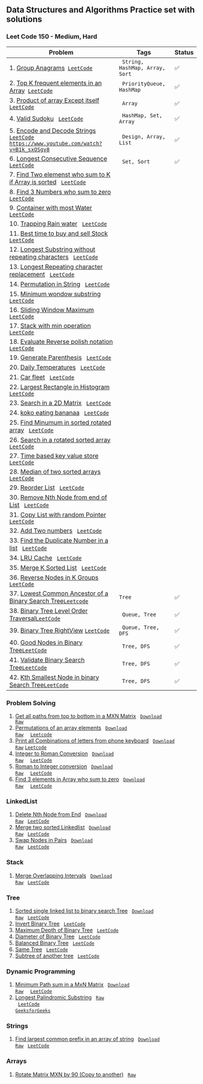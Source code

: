 ## Data Structures and Algorithms Practice set with solutions 

### Leet Code 150 - Medium, Hard
| Problem                                                                                                                                                                                                                                                                                                           | Tags                                        | Status             |
|-------------------------------------------------------------------------------------------------------------------------------------------------------------------------------------------------------------------------------------------------------------------------------------------------------------------|---------------------------------------------|--------------------|
| 1. [Group Anagrams](https://github.com/ravi-singh-8/algorithms-data-structures/blob/main/src/main/java/org/example/leetcode150/GroupAnagrams.java)<code> [LeetCode](https://leetcode.com/problems/group-anagrams/) </code>                                                                                        | <code> String, HashMap, Array, Sort </code> | :white_check_mark: |  
| 2. [Top K frequent elements in an Array](https://github.com/ravi-singh-8/algorithms-data-structures/blob/main/src/main/java/org/example/leetcode150/TopKFrequent.java)<code> [LeetCode](https://leetcode.com/problems/top-k-frequent-elements/) </code>                                                           | <code> PriorityQueue, HashMap </code>       | :white_check_mark: |
| 3. [Product of array Except itself](https://github.com/ravi-singh-8/algorithms-data-structures/blob/main/src/main/java/org/example/leetcode150/ProductExceptItself.java)<code> [LeetCode](https://leetcode.com/problems/product-of-array-except-self/) </code>                                                    | <code> Array </code>                        | :white_check_mark: |
| 4. [Valid Sudoku](https://github.com/ravi-singh-8/algorithms-data-structures/blob/main/src/main/java/org/example/leetcode150/ValidSudoku.java) <code> [LeetCode](https://leetcode.com/problems/valid-sudoku/) </code>                                                                                             | <code> HashMap, Set, Array </code>          | :white_check_mark: |
| 5. [Encode and Decode Strings](https://github.com/ravi-singh-8/algorithms-data-structures/blob/main/src/main/java/org/example/leetcode150/EncodeDecodeStrings.java)  <code> [LeetCode](https://leetcode.com/problems/encode-and-decode-strings/) https://www.youtube.com/watch?v=B1k_sxOSgv8</code>               | <code> Design, Array, List </code>          | :white_check_mark: |
| 6. [Longest Consecutive Sequence](https://github.com/ravi-singh-8/algorithms-data-structures/blob/main/src/main/java/org/example/leetcode150/LongestConsecutiveSequence.java) <code> [LeetCode](https://leetcode.com/problems/longest-consecutive-sequence/)</code>                                               | <code> Set, Sort </code>                    | :white_check_mark: |
| 7. [Find Two elemenst who sum to K if Array is sorted]() <code> [LeetCode](https://leetcode.com/problems/two-sum-ii-input-array-is-sorted/)</code>                                                                                                                                                                |                                             |                    |
| 8. [Find 3 Numbers who sum to zero]() <code> [LeetCode](https://leetcode.com/problems/3sum/) </code>                                                                                                                                                                                                              |                                             |                    |
| 9. [Container with most Water]() <code> [LeetCode](https://leetcode.com/problems/container-with-most-water/) </code>                                                                                                                                                                                              |                                             |                    |
| 10. [Trapping Rain water]() <code> [LeetCode](https://leetcode.com/problems/trapping-rain-water/) </code>                                                                                                                                                                                                         |                                             |                    |
| 11. [Best time to buy and sell Stock]() <code> [LeetCode](https://leetcode.com/problems/best-time-to-buy-and-sell-stock/) </code>                                                                                                                                                                                 |                                             |                    |
| 12. [Longest Substring without repeating characters]() <code> [LeetCode](https://leetcode.com/problems/longest-substring-without-repeating-characters/) </code>                                                                                                                                                   |                                             |                    |
| 13. [Longest Repeating character replacement]() <code> [LeetCode](https://leetcode.com/problems/longest-repeating-character-replacement/) </code>                                                                                                                                                                 |                                             |                    |
| 14. [Permutation in String]() <code> [LeetCode](https://leetcode.com/problems/permutation-in-string/) </code>                                                                                                                                                                                                     |                                             |                    |
| 15. [Minimum wondow substring]() <code> [LeetCode](https://leetcode.com/problems/minimum-window-substring/) </code>                                                                                                                                                                                               |                                             |                    |
| 16. [Sliding Window Maximum]() <code> [LeetCode](https://leetcode.com/problems/sliding-window-maximum/) </code>                                                                                                                                                                                                   |                                             |                    |
| 17. [Stack with min operation]() <code> [LeetCode](https://leetcode.com/problems/min-stack/) </code>                                                                                                                                                                                                              |                                             |                    |
| 18. [Evaluate Reverse polish notation]() <code> [LeetCode](https://leetcode.com/problems/evaluate-reverse-polish-notation/) </code>                                                                                                                                                                               |                                             |                    |
| 19. [Generate Parenthesis]() <code> [LeetCode](https://leetcode.com/problems/generate-parentheses/) </code>                                                                                                                                                                                                       |                                             |                    |
| 20. [Daily Temperatures]() <code> [LeetCode](https://leetcode.com/problems/daily-temperatures/) </code>                                                                                                                                                                                                           |                                             |                    |
| 21. [Car fleet]() <code> [LeetCode](https://leetcode.com/problems/car-fleet/) </code>                                                                                                                                                                                                                             |                                             |                    |
| 22. [Largest Rectangle in Histogram]() <code> [LeetCode](https://leetcode.com/problems/largest-rectangle-in-histogram/) </code>                                                                                                                                                                                   |                                             |                    |
| 23. [Search in a 2D Matrix]() <code> [LeetCode](https://leetcode.com/problems/search-a-2d-matrix/) </code>                                                                                                                                                                                                        |                                             |                    |
| 24. [koko eating bananaa]() <code> [LeetCode](https://leetcode.com/problems/koko-eating-bananas/) </code>                                                                                                                                                                                                         |                                             |                    |
| 25. [Find Minumum in sorted rotated array]() <code> [LeetCode](https://leetcode.com/problems/find-minimum-in-rotated-sorted-array/) </code>                                                                                                                                                                       |                                             |                    |
| 26. [Search in a rotated sorted array]() <code> [LeetCode](https://leetcode.com/problems/search-in-rotated-sorted-array/) </code>                                                                                                                                                                                 |                                             |                    |
| 27. [Time based key value store]() <code> [LeetCode](https://leetcode.com/problems/time-based-key-value-store/) </code>                                                                                                                                                                                           |                                             |                    |
| 28. [Median of two sorted arrays]() <code> [LeetCode](https://leetcode.com/problems/median-of-two-sorted-arrays/) </code>                                                                                                                                                                                         |                                             |                    |
| 29. [Reorder List]() <code> [LeetCode](https://leetcode.com/problems/reorder-list/) </code>                                                                                                                                                                                                                       |                                             |                    |
| 30. [Remove Nth Node from end of List]() <code> [LeetCode](https://leetcode.com/problems/remove-nth-node-from-end-of-list/) </code>                                                                                                                                                                               |                                             |                    |
| 31. [Copy List with random Pointer]() <code> [LeetCode](https://leetcode.com/problems/copy-list-with-random-pointer/) </code>                                                                                                                                                                                     |                                             |                    |
| 32. [Add Two numbers]() <code> [LeetCode](https://leetcode.com/problems/add-two-numbers/) </code>                                                                                                                                                                                                                 |                                             |                    |
| 33. [Find the Duplicate Number in a list]() <code> [LeetCode](https://leetcode.com/problems/find-the-duplicate-number/) </code>                                                                                                                                                                                   |                                             |                    |
| 34. [LRU Cache]() <code> [LeetCode](https://leetcode.com/problems/lru-cache/) </code>                                                                                                                                                                                                                             |                                             |                    |
| 35. [Merge K Sorted List]() <code> [LeetCode](https://leetcode.com/problems/merge-k-sorted-lists/) </code>                                                                                                                                                                                                        |                                             |                    |
| 36. [Reverse Nodes in K Groups]() <code> [LeetCode](https://leetcode.com/problems/reverse-nodes-in-k-group/) </code>                                                                                                                                                                                              |                                             |                    |
| 37. [Lowest Common Ancestor of a Binary Search Tree](https://github.com/ravi-singh-8/algorithms-data-structures/blob/main/src/main/java/org/example/leetcode150/LowestCommonAncestorInBST.java)<code>[Leetcode](https://leetcode.com/problems/lowest-common-ancestor-of-a-binary-search-tree/description/)</code> | <code>Tree</code>                           | :white_check_mark: |
| 38. [Binary Tree Level Order Traversal](https://github.com/ravi-singh-8/algorithms-data-structures/blob/main/src/main/java/org/example/leetcode150/LevelOrderTraversalOfTree.java)<code>[LeetCode](https://leetcode.com/problems/binary-tree-level-order-traversal/)</code>                                       | <code> Queue, Tree</code>                   | :white_check_mark: |
| 39. [Binary Tree RightView](https://github.com/ravi-singh-8/algorithms-data-structures/blob/main/src/main/java/org/example/leetcode150/RightViewOfTree.java) <code>[LeetCode](https://leetcode.com/problems/binary-tree-right-side-view/)</code>                                                                  | <code> Queue, Tree, DFS</code>              | :white_check_mark: |
| 40. [Good Nodes in Binary Tree](https://github.com/ravi-singh-8/algorithms-data-structures/blob/main/src/main/java/org/example/leetcode150/GoodNodesBinaryTree.java)<code>[LeetCode](https://leetcode.com/problems/count-good-nodes-in-binary-tree/)</code>                                                       | <code> Tree, DFS</code>                     | :white_check_mark: |
| 41. [Validate Binary Search Tree](https://github.com/ravi-singh-8/algorithms-data-structures/blob/main/src/main/java/org/example/leetcode150/ValidateBinarySearchTree.java)<code>[LeetCode](https://leetcode.com/problems/validate-binary-search-tree/)</code>                                                    | <code> Tree, DFS</code>                     | :white_check_mark: |
| 42. [Kth Smallest Node in binary Search Tree](https://github.com/ravi-singh-8/algorithms-data-structures/blob/main/src/main/java/org/example/leetcode150/KthSmallestNodeInBST.java)<code>[LeetCode](https://leetcode.com/problems/kth-smallest-element-in-a-bst/)</code>                                          | <code> Tree, DFS</code>                     | :white_check_mark: |

### Problem Solving
1. [Get all paths from top to bottom in a MXN Matrix](https://github.com/ravi-singh-8/algorithms-data-structures/blob/main/src/main/java/org/example/problemsolving/PrintAllPathInMatrix.java) <code> [Download Raw](https://raw.githubusercontent.com/ravi-singh-8/algorithms-data-structures/main/src/main/java/org/example/problemsolving/PrintAllPathInMatrix.java) </code>
2. [Permutations of an array elements](https://github.com/ravi-singh-8/algorithms-data-structures/blob/main/src/main/java/org/example/problemsolving/PermutationsOfAnArray.java) <code> [Download Raw](https://raw.githubusercontent.com/ravi-singh-8/algorithms-data-structures/main/src/main/java/org/example/problemsolving/PermutationsOfAnArray.java) </code> <code> [Leetcode](https://leetcode.com/problems/permutations/) </code> 
3. [Print all Combinations of letters from phone keyboard](https://github.com/ravi-singh-8/algorithms-data-structures/blob/main/src/main/java/org/example/problemsolving/PhoneKeyBoardLetterCombination.java) <code> [Download Raw](https://raw.githubusercontent.com/ravi-singh-8/algorithms-data-structures/main/src/main/java/org/example/problemsolving/PhoneKeyBoardLetterCombination.java)</code> <code>[Leetcode](https://leetcode.com/problems/letter-combinations-of-a-phone-number/description/)</code>
4. [Integer to Roman Conversion](https://github.com/ravi-singh-8/algorithms-data-structures/blob/main/src/main/java/org/example/problemsolving/IntegerToRoman.java) <code> [Download Raw](https://raw.githubusercontent.com/ravi-singh-8/algorithms-data-structures/main/src/main/java/org/example/problemsolving/IntegerToRoman.java) </code> <code> [LeetCode](https://leetcode.com/problems/integer-to-roman/) </code>
5. [Roman to Integer conversion](https://github.com/ravi-singh-8/algorithms-data-structures/blob/main/src/main/java/org/example/problemsolving/RomanToInteger.java) <code> [Download Raw](https://raw.githubusercontent.com/ravi-singh-8/algorithms-data-structures/main/src/main/java/org/example/problemsolving/RomanToInteger.java) </code> <code> [LeetCode](https://leetcode.com/problems/roman-to-integer/) </code>
6. [Find 3 elements in Array who sum to zero](https://github.com/ravi-singh-8/algorithms-data-structures/blob/main/src/main/java/org/example/problemsolving/ThreeSumToZero.java) <code> [Download Raw](https://raw.githubusercontent.com/ravi-singh-8/algorithms-data-structures/main/src/main/java/org/example/problemsolving/ThreeSumToZero.java) </code> <code> [LeetCode](https://leetcode.com/problems/3sum/) </code>

### LinkedList
1. [Delete Nth Node from End](https://github.com/ravi-singh-8/algorithms-data-structures/blob/main/src/main/java/org/example/leetcode150/DeleteNthNodeFromEnd.java) <code> [Download Raw](https://raw.githubusercontent.com/ravi-singh-8/algorithms-data-structures/main/src/main/java/org/example/linkedlist/DeleteNthNodeFromEnd.java)</code> <code> [LeetCode](https://leetcode.com/problems/remove-nth-node-from-end-of-list/) </code>
2. [Merge two sorted Linkedlist](https://github.com/ravi-singh-8/algorithms-data-structures/blob/main/src/main/java/org/example/linkedlist/MergeTwoSortedLinkedList.java) <code> [Download Raw](https://raw.githubusercontent.com/ravi-singh-8/algorithms-data-structures/main/src/main/java/org/example/linkedlist/MergeTwoSortedLinkedList.java)</code> <code> [LeetCode](https://leetcode.com/problems/merge-two-sorted-lists/) </code>
2. [Swap Nodes in Pairs](https://github.com/ravi-singh-8/algorithms-data-structures/blob/main/src/main/java/org/example/linkedlist/SwapNodesInPair.java) <code> [Download Raw](https://raw.githubusercontent.com/ravi-singh-8/algorithms-data-structures/main/src/main/java/org/example/linkedlist/SwapNodesInPair.java)</code> <code> [LeetCode](https://leetcode.com/problems/swap-nodes-in-pairs/) </code>

### Stack
1. [Merge Overlapping Intervals](https://github.com/ravi-singh-8/algorithms-data-structures/blob/main/src/main/java/org/example/stack/MergeIntervals.java) <code> [Download Raw](https://raw.githubusercontent.com/ravi-singh-8/algorithms-data-structures/main/src/main/java/org/example/stack/MergeIntervals.java)</code> <code> [LeetCode](https://leetcode.com/problems/merge-intervals/) </code>

### Tree
1. [Sorted single linked list to binary search Tree](https://github.com/ravi-singh-8/algorithms-data-structures/blob/main/src/main/java/org/example/tree/SortedListToBST.java) <code> [Download Raw](https://raw.githubusercontent.com/ravi-singh-8/algorithms-data-structures/main/src/main/java/org/example/tree/SortedListToBST.java)</code> <code> [LeetCode](https://leetcode.com/problems/convert-sorted-list-to-binary-search-tree/) </code>
2. [Invert Binary Tree](https://github.com/ravi-singh-8/algorithms-data-structures/blob/main/src/main/java/org/example/tree/InvertBinaryTree.java) <code> [LeetCode](https://leetcode.com/problems/invert-binary-tree/) </code>
3. [Maximum Depth of Binary Tree](https://github.com/ravi-singh-8/algorithms-data-structures/blob/main/src/main/java/org/example/tree/DepthOfBinaryTree.java) <code> [LeetCode](https://leetcode.com/problems/maximum-depth-of-binary-tree/) </code>
3. [Diameter of Binary Tree](https://github.com/ravi-singh-8/algorithms-data-structures/blob/main/src/main/java/org/example/tree/DiameterOfBinaryTree.java) <code> [LeetCode](https://leetcode.com/problems/diameter-of-binary-tree/) </code>
4. [Balanced Binary Tree](https://github.com/ravi-singh-8/algorithms-data-structures/blob/main/src/main/java/org/example/tree/BalancedBinaryTree.java) <code> [LeetCode](https://leetcode.com/problems/balanced-binary-tree/) </code>
5. [Same Tree](https://github.com/ravi-singh-8/algorithms-data-structures/blob/main/src/main/java/org/example/tree/SameTree.java) <code> [LeetCode](https://leetcode.com/problems/same-tree/) </code>
6. [Subtree of another tree](https://github.com/ravi-singh-8/algorithms-data-structures/blob/main/src/main/java/org/example/tree/SubTreeOfAnotherTree.java) <code> [LeetCode](https://leetcode.com/problems/subtree-of-another-tree/) </code>

### Dynamic Programming
1. [Minimum Path sum in a MxN Matrix](https://github.com/ravi-singh-8/algorithms-data-structures/blob/main/src/main/java/org/example/dp/MinimumPathSum.java) <code> [Download Raw](https://raw.githubusercontent.com/ravi-singh-8/algorithms-data-structures/main/src/main/java/org/example/dp/MinimumPathSum.java) </code> <code> [LeetCode](https://leetcode.com/problems/minimum-path-sum/description/) </code>
1. [Longest Palindromic Substring](https://github.com/ravi-singh-8/algorithms-data-structures/blob/main/src/main/java/org/example/dp/LongestPalindromicSubstring.java) <code> [Raw](https://raw.githubusercontent.com/ravi-singh-8/algorithms-data-structures/main/src/main/java/org/example/dp/LongestPalindromicSubstring.java) </code> <code> [LeetCode](https://leetcode.com/problems/longest-palindromic-substring/) </code> <code>[GeeksforGeeks](https://www.geeksforgeeks.org/longest-palindromic-substring/)</code>

### Strings
1. [Find largest common prefix in an array of string](https://github.com/ravi-singh-8/algorithms-data-structures/blob/main/src/main/java/org/example/strings/LargestCommonPrefix.java) <code> [Download Raw](https://raw.githubusercontent.com/ravi-singh-8/algorithms-data-structures/main/src/main/java/org/example/strings/LargestCommonPrefix.java)</code> <code> [LeetCode](https://leetcode.com/problems/longest-common-prefix/) </code>

### Arrays
1. [Rotate Matrix MXN by 90 (Copy to another)](https://github.com/ravi-singh-8/algorithms-data-structures/blob/main/src/main/java/org/example/array/RotateMatrixBy90.java) <code> [Raw](https://raw.githubusercontent.com/ravi-singh-8/algorithms-data-structures/main/src/main/java/org/example/array/RotateMatrixBy90.java) </code>